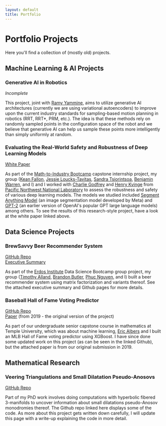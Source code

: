 ```yaml
---
layout: default
title: Portfolio
---
```


# Portfolio Projects

Here you'll find a collection of (mostly old) projects.

## Machine Learning & AI Projects

### Generative AI in Robotics
_Incomplete_

This project, joint with [Ramy Yammine](https://www.linkedin.com/in/ramyyammine/), aims to utilize generative AI architectures (currently we are using variational autoencoders) to improve upon the current industry standards for sampling-based motion planning in robotics (RRT, RRT*, PRM, etc.). The idea is that these methods rely on randomly sampled points in the configuration space of the robot and we believe that generative AI can help us sample these points more intelligently than simply uniformly at random.

### Evaluating the Real-World Safety and Robustness of Deep Learning Models
[White Paper](assets/docs/IMAWhitePaper.pdf)

As part of the [Math-to-Industry Bootcamp](https://cse.umn.edu/ima/events/math-industry-boot-camp-viii) capstone internship project, my group ([Kean Fallon](https://www.keanfallon.com/home), [Jessie Loucks-Tavitas](https://sites.google.com/view/jessieloucks), [Sandra Tsiorintsoa](https://www.linkedin.com/in/sandra-a-t/), [Benjamin Warren](https://www.linkedin.com/in/benjamin-w-3252b3a7/), and I)
and I worked with [Charlie Godfrey](https://godfrey-cw.github.io/) and [Henry Kvinge](https://hkvinge.github.io/) from [Pacific Northwest National Laboratory](https://www.pnnl.gov/) to assess the robustness and safety of various deep learning models.
The models we studied included [Segment Anything Model](https://segment-anything.com/) (an image segmentation model developed by Meta) and [GPT-2](https://openai.com/research/gpt-2-1-5b-release) (an earlier version of OpenAI's popular GPT large language models) among others.
To see the results of this research-style project, have a look at the white paper linked above.

## Data Science Projects

### BrewSavvy Beer Recommender System
[GitHub Repo](https://github.com/b-butler/beer-recommender-erdos-fall-2023)  
[Executive Summary](assets/docs/BrewSavvySummary.pdf)  

As part of the [Erdos Institute](https://www.erdosinstitute.org/) Data Science Bootcamp group project, my group ([Timothy Alland](https://www.linkedin.com/in/timothy-alland/), [Brandon Butler](https://www.linkedin.com/in/brandon-butler-685a49122/), [Phuc Nguyen](https://www.linkedin.com/in/phuc-nguyen-8296a51a4/), and I) built a beer recommender system using matrix factorization and variants thereof.
See the attached executive summary and Github pages for more details. 

### Baseball Hall of Fame Voting Predictor
[GitHub Repo](https://github.com/aidanlorenz/HoFVoting)  
[Paper](assets/docs/HOFVotingPaper.pdf) (from 2019 - the original version of the project) 

As part of our undergraduate senior capstone course in mathematics at Temple University, which was about machine learning, [Eric Albers](https://www.linkedin.com/in/eric-albers-259b14230/) and I built an MLB Hall of Fame voting predictor using XGBoost.
I have since done some updated work on this project (as can be seen in the linked Github), but the attached paper is from our original submission in 2019.

## Mathematical Research

### Veering Triangulations and Small Dilatation Pseudo-Anosovs
[GitHub Repo](https://github.com/aidanlorenz/VeeringExamples)  

Part of my PhD work involves doing computations with hyperbolic fibered 3-manifolds to uncover information about small dilatations pseudo-Anosov monodromies thereof.
The Github repo linked here displays some of the code.
As more about this project gets written down carefully, I will update this page with a write-up explaining the code in more detail.